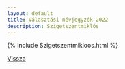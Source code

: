 ```yaml
---
layout: default
title: Választási névjegyzék 2022
description: Szigetszentmiklós
---
```


{% include Szigetszentmikloos.html %}

[Vissza](./)